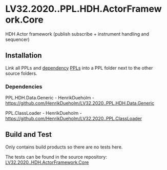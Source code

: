 # LV32.2020..PPL.HDH.ActorFramework.Core
HDH Actor framework (publish subscribe + instrument handling and sequencer)


## Installation
Link all PPLs and [dependency][2] [PPLs][3] into a PPL folder next to the other source folders.


### Dependencies
PPL.HDH.Data.Generic - HenrikDueholm - https://github.com/HenrikDueholm/LV32.2020..PPL.HDH.Data.Generic

PPL.ClassLoader - HenrikDueholm - https://github.com/HenrikDueholm/LV32.2020..PPL.ClassLoader


## Build and Test
Only contains build products so there are no tests here. 

The tests can be found in the source repository: [LV32.2020..HDH.ActorFramework.Core][1]


[1]: https://github.com/HenrikDueholm/LV32.2020..PPL.HDH.ActorFramework.Core
[2]: https://github.com/HenrikDueholm/LV32.2020..PPL.HDH.Data.Generic
[3]: https://github.com/HenrikDueholm/LV32.2020..PPL.ClassLoader